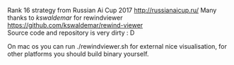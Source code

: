 Rank 16 strategy from Russian Ai Cup 2017 http://russianaicup.ru/
Many thanks to *kswaldemar* for rewindviewer https://github.com/kswaldemar/rewind-viewer  
Source code and repository is very dirty : D  


On mac os you can run ./rewindviewer.sh for external nice visualisation, for other platforms you should build binary yourself.